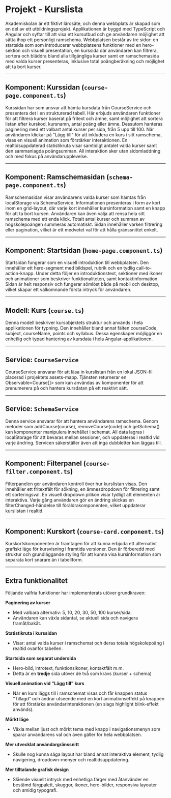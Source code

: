 # Projekt - Kurslista
Akademiskolan är ett fiktivt lärosäte, och denna webbplats är skapad som en del av ett utbildningsprojekt. Applikationen är byggd med TypeScript och Angular och syftar till att visa ett kursutbud och ge användaren möjlighet att sätta ihop ett personligt ramschema. Webbplatsen består av tre sidor: en startsida som som introducerar webbplatsens funktioner med en hero-sektion och visuell presentation, en kurssida där användaren kan filtrera, sortera och bläddra bland alla tillgängliga kurser samt en ramschemasida med valda kurser presenteras, inklusive total poängberäkning och möjlighet att ta bort kurser.

---

## Komponent: Kurssidan (`course-page.component.ts`)
Kurssidan har som ansvar att hämta kursdata från CourseService och presentera det i en strukturerad tabell. Här erbjuds användaren funktioner för att filtrera kurser baserat på fritext och ämne, samt möjlighet att sortera listan efter kurskod, kursnamn, antal poäng eller ämne. Dessutom hanteras paginering med ett valbart antal kurser per sida, från 5 upp till 100. När användaren klickar på "Lägg till" för att inkludera en kurs i sitt ramschema, visas en visuell animation som förstärker interaktionen. En realtidsuppdaterad statistikruta visar samtidigt antalet valda kurser samt den sammanlagda poängsumman. All interaktion sker utan sidomladdning och med fokus på användarupplevelse.

---

## Komponent: Ramschemasidan (`schema-page.component.ts`)
Ramschemasidan visar användarens valda kurser som hämtas från localStorage via SchemaService. Informationen presenteras i form av kort inom en grid-layout, där varje kort innehåller kursinformation samt en knapp för att ta bort kursen. Användaren kan även välja att rensa hela sitt ramschema med ett enda klick. Totalt antal kurser och summan av högskolepoängen summeras automatiskt. Sidan innehåller varken filtrering eller pagination, vilket är ett medvetet val för att hålla gränssnittet enkelt.

---

## Komponent: Startsidan (`home-page.component.ts`)
Startsidan fungerar som en visuell introduktion till webbplatsen. Den innehåller ett hero-segment med bildspel, rubrik och en tydlig call-to-action-knapp. Under detta följer en introduktionstext, sektioner med ikoner och animationer som beskriver funktionaliteten, samt kontaktinformation. Sidan är helt responsiv och fungerar sömlöst både på mobil och desktop, vilket skapar ett välkomnande första intryck för användaren.

---

## Modell: Kurs (`course.ts`)
Denna modell beskriver kursobjektets struktur och används i hela applikationen för typning. Den innehåller bland annat fälten courseCode, subject, courseName, points och syllabus. Dessa egenskaper möjliggör en enhetlig och typad hantering av kursdata i hela Angular-applikationen.

---

## Service: `CourseService`
CourseService ansvarar för att läsa in kurslistan från en lokal JSON-fil placerad i projektets assets-mapp. Tjänsten returnerar en Observable<Course[]> som kan användas av komponenter för att prenumerera på och hantera kursdatan på ett reaktivt sätt.

---

## Service: `SchemaService`
Denna service ansvarar för att hantera användarens ramschema. Genom metoder som addCourse(course), removeCourse(code) och getSchema() kan komponenter manipulera innehållet i schemat. All data lagras i localStorage för att bevaras mellan sessioner, och uppdateras i realtid vid varje ändring. Servicen säkerställer även att inga dubbletter kan läggas till.

---

## Komponent: Filterpanel (`course-filter.component.ts`)
Filterpanelen ger användaren kontroll över hur kurslistan visas. Den innehåller ett fritextfält för sökning, en ämnesdropdown för filtrering samt ett sorteringsval. En visuell dropdown pilikon visar tydligt att elementen är interaktiva. Varje gång användaren gör en ändring skickas en filterChanged-händelse till föräldrakomponenten, vilket uppdaterar kurslistan i realtid.

---

## Komponent: Kurskort (`course-card.component.ts`)
Kurskortskomponenten är framtagen för att kunna erbjuda ett alternativt grafiskt läge för kursvisning i framtida versioner. Den är förberedd med struktur och grundläggande styling för att kunna visa kursinformation som separata kort snarare än i tabellform.

---

## Extra funktionalitet
Följande valfria funktioner har implementerats utöver grundkraven:

**Paginering av kurser**
- Med valbara alternativ: 5, 10, 20, 30, 50, 100 kurser/sida.
- Användaren kan växla sidantal, se aktuell sida och navigera framåt/bakåt.

**Statistikruta i kurssidan**
- Visar: antal valda kurser i ramschemat och deras totala högskolepoäng i realtid ovanför tabellen.

**Startsida som separat undersida**
- Hero-bild, introtext, funktionsikoner, kontaktfält m.m.
- Detta är en **tredje** sida utöver de två som krävs (kurser + schema)

**Visuell animation vid "Lägg till" kurs**
- När en kurs läggs till i ramschemat visas och får knappen status “Tillagd” och ändrar utseende med en kort animationseffekt på knappen för att förstärka användarinteraktionen (en slags highlight blink-effekt används).

**Mörkt läge**
- Växla mellan ljust och mörkt tema med knapp i navigationsmenyn som sparar användarens val och även gäller för hela webbplatsen.

**Mer utvecklat användargränssnitt**
- Skulle nog kunna säga layout har bland annat interaktiva element, tydlig navigering, dropdown-menyer och realtidsuppdatering.

**Mer tilltalande grafisk design**
- Slående visuellt intryck med enhetliga färger med åtanvänder en bestämd färgpalett, skuggor, ikoner, hero-bilder, responsiva layouter och smidig typografi.



